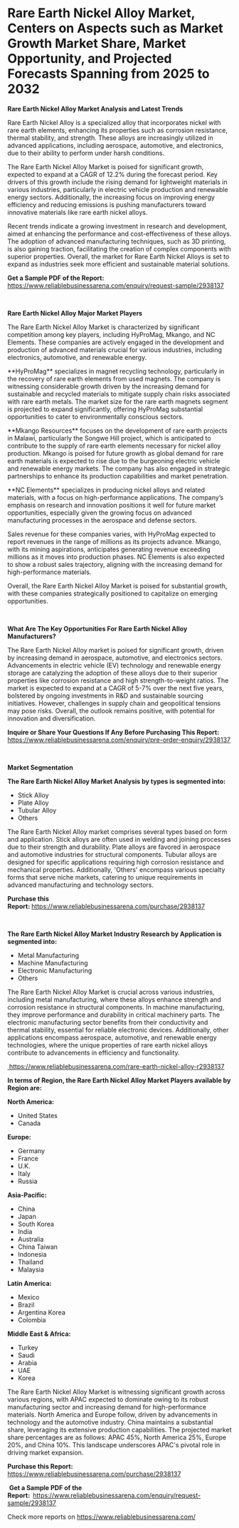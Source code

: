 <p><h1>Rare Earth Nickel Alloy Market, Centers on Aspects such as Market Growth Market Share, Market Opportunity, and Projected Forecasts Spanning from 2025 to 2032</h1></p><p><strong>Rare Earth Nickel Alloy Market Analysis and Latest Trends</strong></p>
<p><p>Rare Earth Nickel Alloy is a specialized alloy that incorporates nickel with rare earth elements, enhancing its properties such as corrosion resistance, thermal stability, and strength. These alloys are increasingly utilized in advanced applications, including aerospace, automotive, and electronics, due to their ability to perform under harsh conditions.</p><p>The Rare Earth Nickel Alloy Market is poised for significant growth, expected to expand at a CAGR of 12.2% during the forecast period. Key drivers of this growth include the rising demand for lightweight materials in various industries, particularly in electric vehicle production and renewable energy sectors. Additionally, the increasing focus on improving energy efficiency and reducing emissions is pushing manufacturers toward innovative materials like rare earth nickel alloys.</p><p>Recent trends indicate a growing investment in research and development, aimed at enhancing the performance and cost-effectiveness of these alloys. The adoption of advanced manufacturing techniques, such as 3D printing, is also gaining traction, facilitating the creation of complex components with superior properties. Overall, the market for Rare Earth Nickel Alloys is set to expand as industries seek more efficient and sustainable material solutions.</p></p>
<p><strong>Get a Sample PDF of the Report:&nbsp;</strong> <a href="https://www.reliablebusinessarena.com/enquiry/request-sample/2938137?utm_campaign=3289&utm_medium=2&utm_source=Github&utm_content=ia&utm_term=14032025&utm_id=rare-earth-nickel-alloy">https://www.reliablebusinessarena.com/enquiry/request-sample/2938137</a></p>
<p>&nbsp;</p>
<p><strong>Rare Earth Nickel Alloy Major Market Players</strong></p>
<p><p>The Rare Earth Nickel Alloy Market is characterized by significant competition among key players, including HyProMag, Mkango, and NC Elements. These companies are actively engaged in the development and production of advanced materials crucial for various industries, including electronics, automotive, and renewable energy.</p><p>**HyProMag** specializes in magnet recycling technology, particularly in the recovery of rare earth elements from used magnets. The company is witnessing considerable growth driven by the increasing demand for sustainable and recycled materials to mitigate supply chain risks associated with rare earth metals. The market size for the rare earth magnets segment is projected to expand significantly, offering HyProMag substantial opportunities to cater to environmentally conscious sectors.</p><p>**Mkango Resources** focuses on the development of rare earth projects in Malawi, particularly the Songwe Hill project, which is anticipated to contribute to the supply of rare earth elements necessary for nickel alloy production. Mkango is poised for future growth as global demand for rare earth materials is expected to rise due to the burgeoning electric vehicle and renewable energy markets. The company has also engaged in strategic partnerships to enhance its production capabilities and market penetration.</p><p>**NC Elements** specializes in producing nickel alloys and related materials, with a focus on high-performance applications. The company’s emphasis on research and innovation positions it well for future market opportunities, especially given the growing focus on advanced manufacturing processes in the aerospace and defense sectors.</p><p>Sales revenue for these companies varies, with HyProMag expected to report revenues in the range of millions as its projects advance. Mkango, with its mining aspirations, anticipates generating revenue exceeding millions as it moves into production phases. NC Elements is also expected to show a robust sales trajectory, aligning with the increasing demand for high-performance materials.</p><p>Overall, the Rare Earth Nickel Alloy Market is poised for substantial growth, with these companies strategically positioned to capitalize on emerging opportunities.</p></p>
<p>&nbsp;</p>
<p><strong>What Are The Key Opportunities For Rare Earth Nickel Alloy Manufacturers?</strong></p>
<p><p>The Rare Earth Nickel Alloy market is poised for significant growth, driven by increasing demand in aerospace, automotive, and electronics sectors. Advancements in electric vehicle (EV) technology and renewable energy storage are catalyzing the adoption of these alloys due to their superior properties like corrosion resistance and high strength-to-weight ratios. The market is expected to expand at a CAGR of 5-7% over the next five years, bolstered by ongoing investments in R&D and sustainable sourcing initiatives. However, challenges in supply chain and geopolitical tensions may pose risks. Overall, the outlook remains positive, with potential for innovation and diversification.</p></p>
<p><strong>Inquire or Share Your Questions If Any Before Purchasing This Report:</strong> <a href="https://www.reliablebusinessarena.com/enquiry/pre-order-enquiry/2938137?utm_campaign=3289&utm_medium=2&utm_source=Github&utm_content=ia&utm_term=14032025&utm_id=rare-earth-nickel-alloy">https://www.reliablebusinessarena.com/enquiry/pre-order-enquiry/2938137</a></p>
<p>&nbsp;</p>
<p><strong>Market Segmentation</strong></p>
<p><strong>The Rare Earth Nickel Alloy Market Analysis by types is segmented into:</strong></p>
<p><ul><li>Stick Alloy</li><li>Plate Alloy</li><li>Tubular Alloy</li><li>Others</li></ul></p>
<p><p>The Rare Earth Nickel Alloy market comprises several types based on form and application. Stick alloys are often used in welding and joining processes due to their strength and durability. Plate alloys are favored in aerospace and automotive industries for structural components. Tubular alloys are designed for specific applications requiring high corrosion resistance and mechanical properties. Additionally, 'Others' encompass various specialty forms that serve niche markets, catering to unique requirements in advanced manufacturing and technology sectors.</p></p>
<p><strong>Purchase this Report:&nbsp;</strong><a href="https://www.reliablebusinessarena.com/purchase/2938137?utm_campaign=3289&utm_medium=2&utm_source=Github&utm_content=ia&utm_term=14032025&utm_id=rare-earth-nickel-alloy">https://www.reliablebusinessarena.com/purchase/2938137</a></p>
<p>&nbsp;</p>
<p><strong>The Rare Earth Nickel Alloy Market Industry Research by Application is segmented into:</strong></p>
<p><ul><li>Metal Manufacturing</li><li>Machine Manufacturing</li><li>Electronic Manufacturing</li><li>Others</li></ul></p>
<p><p>The Rare Earth Nickel Alloy Market is crucial across various industries, including metal manufacturing, where these alloys enhance strength and corrosion resistance in structural components. In machine manufacturing, they improve performance and durability in critical machinery parts. The electronic manufacturing sector benefits from their conductivity and thermal stability, essential for reliable electronic devices. Additionally, other applications encompass aerospace, automotive, and renewable energy technologies, where the unique properties of rare earth nickel alloys contribute to advancements in efficiency and functionality.</p></p>
<p><a href="https://www.reliablebusinessarena.com/rare-earth-nickel-alloy-r2938137?utm_campaign=3289&utm_medium=2&utm_source=Github&utm_content=ia&utm_term=14032025&utm_id=rare-earth-nickel-alloy">&nbsp;https://www.reliablebusinessarena.com/rare-earth-nickel-alloy-r2938137</a></p>
<p><strong>In terms of Region, the Rare Earth Nickel Alloy Market Players available by Region are:</strong></p>
<p>
    <p> <strong> North America: </strong>
        <ul>
            <li>United States</li>
            <li>Canada</li>
        </ul>
        </p> 
    <p> <strong> Europe: </strong>
        <ul>
            <li>Germany</li>
            <li>France</li>
            <li>U.K.</li>
            <li>Italy</li>
            <li>Russia</li>
        </ul>
        </p> 
    <p> <strong> Asia-Pacific: </strong>
        <ul>
            <li>China</li>
            <li>Japan</li>
            <li>South Korea</li>
            <li>India</li>
            <li>Australia</li>
            <li>China Taiwan</li>
            <li>Indonesia</li>
            <li>Thailand</li>
            <li>Malaysia</li>
        </ul>
        </p> 
    <p> <strong> Latin America: </strong>
        <ul>
            <li>Mexico</li>
            <li>Brazil</li>
            <li>Argentina Korea</li>
            <li>Colombia</li>
        </ul>
        </p> 
    <p> <strong> Middle East & Africa: </strong>
        <ul>
            <li>Turkey</li>
            <li>Saudi</li>
            <li>Arabia</li>
            <li>UAE</li>
            <li>Korea</li>
        </ul>
    </p>
    </p>
<p><p>The Rare Earth Nickel Alloy Market is witnessing significant growth across various regions, with APAC expected to dominate owing to its robust manufacturing sector and increasing demand for high-performance materials. North America and Europe follow, driven by advancements in technology and the automotive industry. China maintains a substantial share, leveraging its extensive production capabilities. The projected market share percentages are as follows: APAC 45%, North America 25%, Europe 20%, and China 10%. This landscape underscores APAC's pivotal role in driving market expansion.</p></p>
<p><strong>Purchase this Report: </strong><a href="https://www.reliablebusinessarena.com/purchase/2938137?utm_campaign=3289&utm_medium=2&utm_source=Github&utm_content=ia&utm_term=14032025&utm_id=rare-earth-nickel-alloy">https://www.reliablebusinessarena.com/purchase/2938137</a></p>
<p>&nbsp;<strong>Get a Sample PDF of the Report:&nbsp;&nbsp;</strong><a href="https://www.reliablebusinessarena.com/enquiry/request-sample/2938137?utm_campaign=3289&utm_medium=2&utm_source=Github&utm_content=ia&utm_term=14032025&utm_id=rare-earth-nickel-alloy">https://www.reliablebusinessarena.com/enquiry/request-sample/2938137</a></p>
<p><strong></strong></p>
<p>Check more reports on <a href="https://www.reliablebusinessarena.com/?utm_campaign=3289&utm_medium=2&utm_source=Github&utm_content=ia&utm_term=14032025&utm_id=rare-earth-nickel-alloy">https://www.reliablebusinessarena.com/</a></p>